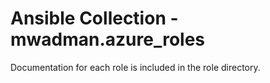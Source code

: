 # Ansible Collection - mwadman.azure_roles

Documentation for each role is included in the role directory.
